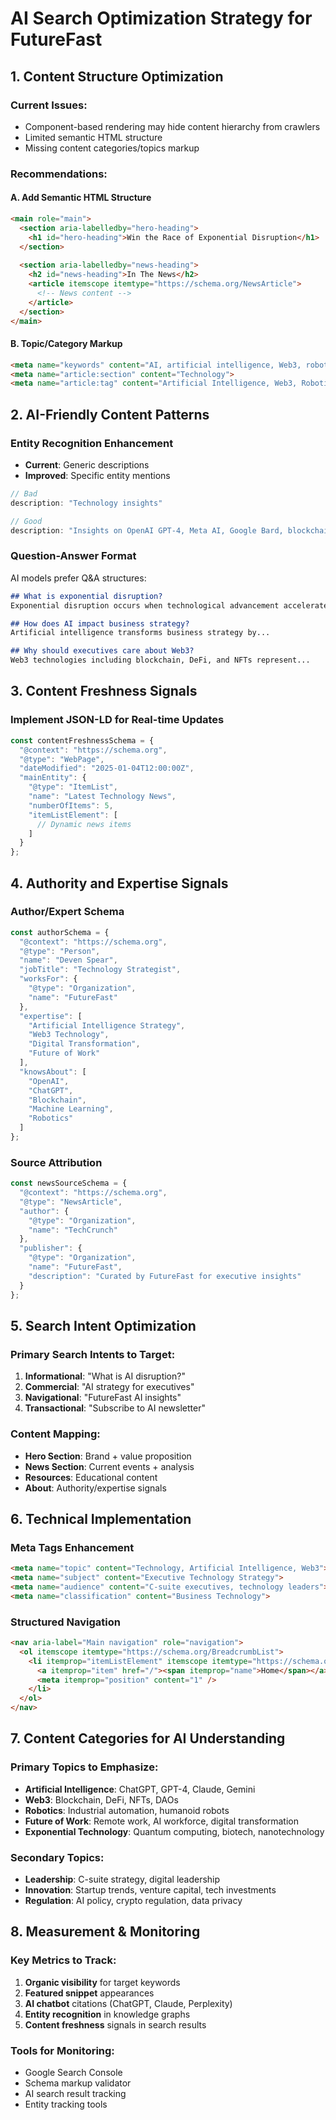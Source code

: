 # AI Search Optimization Strategy for FutureFast

## 1. Content Structure Optimization

### Current Issues:
- Component-based rendering may hide content hierarchy from crawlers
- Limited semantic HTML structure
- Missing content categories/topics markup

### Recommendations:

#### A. Add Semantic HTML Structure
```html
<main role="main">
  <section aria-labelledby="hero-heading">
    <h1 id="hero-heading">Win the Race of Exponential Disruption</h1>
  </section>
  
  <section aria-labelledby="news-heading">
    <h2 id="news-heading">In The News</h2>
    <article itemscope itemtype="https://schema.org/NewsArticle">
      <!-- News content -->
    </article>
  </section>
</main>
```

#### B. Topic/Category Markup
```html
<meta name="keywords" content="AI, artificial intelligence, Web3, robotics, future of work, technology disruption, executive insights">
<meta name="article:section" content="Technology">
<meta name="article:tag" content="Artificial Intelligence, Web3, Robotics">
```

## 2. AI-Friendly Content Patterns

### Entity Recognition Enhancement
- **Current**: Generic descriptions
- **Improved**: Specific entity mentions

```javascript
// Bad
description: "Technology insights"

// Good  
description: "Insights on OpenAI GPT-4, Meta AI, Google Bard, blockchain technology, industrial robotics, and autonomous vehicles for C-suite executives"
```

### Question-Answer Format
AI models prefer Q&A structures:

```markdown
## What is exponential disruption?
Exponential disruption occurs when technological advancement accelerates beyond linear expectations...

## How does AI impact business strategy?
Artificial intelligence transforms business strategy by...

## Why should executives care about Web3?
Web3 technologies including blockchain, DeFi, and NFTs represent...
```

## 3. Content Freshness Signals

### Implement JSON-LD for Real-time Updates
```javascript
const contentFreshnessSchema = {
  "@context": "https://schema.org",
  "@type": "WebPage",
  "dateModified": "2025-01-04T12:00:00Z",
  "mainEntity": {
    "@type": "ItemList",
    "name": "Latest Technology News",
    "numberOfItems": 5,
    "itemListElement": [
      // Dynamic news items
    ]
  }
};
```

## 4. Authority and Expertise Signals

### Author/Expert Schema
```javascript
const authorSchema = {
  "@context": "https://schema.org",
  "@type": "Person",
  "name": "Deven Spear",
  "jobTitle": "Technology Strategist",
  "worksFor": {
    "@type": "Organization", 
    "name": "FutureFast"
  },
  "expertise": [
    "Artificial Intelligence Strategy",
    "Web3 Technology",
    "Digital Transformation",
    "Future of Work"
  ],
  "knowsAbout": [
    "OpenAI",
    "ChatGPT", 
    "Blockchain",
    "Machine Learning",
    "Robotics"
  ]
};
```

### Source Attribution
```javascript
const newsSourceSchema = {
  "@context": "https://schema.org",
  "@type": "NewsArticle",
  "author": {
    "@type": "Organization",
    "name": "TechCrunch"
  },
  "publisher": {
    "@type": "Organization",
    "name": "FutureFast",
    "description": "Curated by FutureFast for executive insights"
  }
};
```

## 5. Search Intent Optimization

### Primary Search Intents to Target:
1. **Informational**: "What is AI disruption?"
2. **Commercial**: "AI strategy for executives" 
3. **Navigational**: "FutureFast AI insights"
4. **Transactional**: "Subscribe to AI newsletter"

### Content Mapping:
- **Hero Section**: Brand + value proposition
- **News Section**: Current events + analysis
- **Resources**: Educational content
- **About**: Authority/expertise signals

## 6. Technical Implementation

### Meta Tags Enhancement
```html
<meta name="topic" content="Technology, Artificial Intelligence, Web3">
<meta name="subject" content="Executive Technology Strategy">
<meta name="audience" content="C-suite executives, technology leaders">
<meta name="classification" content="Business Technology">
```

### Structured Navigation
```html
<nav aria-label="Main navigation" role="navigation">
  <ol itemscope itemtype="https://schema.org/BreadcrumbList">
    <li itemprop="itemListElement" itemscope itemtype="https://schema.org/ListItem">
      <a itemprop="item" href="/"><span itemprop="name">Home</span></a>
      <meta itemprop="position" content="1" />
    </li>
  </ol>
</nav>
```

## 7. Content Categories for AI Understanding

### Primary Topics to Emphasize:
- **Artificial Intelligence**: ChatGPT, GPT-4, Claude, Gemini
- **Web3**: Blockchain, DeFi, NFTs, DAOs
- **Robotics**: Industrial automation, humanoid robots
- **Future of Work**: Remote work, AI workforce, digital transformation
- **Exponential Technology**: Quantum computing, biotech, nanotechnology

### Secondary Topics:
- **Leadership**: C-suite strategy, digital leadership
- **Innovation**: Startup trends, venture capital, tech investments
- **Regulation**: AI policy, crypto regulation, data privacy

## 8. Measurement & Monitoring

### Key Metrics to Track:
1. **Organic visibility** for target keywords
2. **Featured snippet** appearances  
3. **AI chatbot** citations (ChatGPT, Claude, Perplexity)
4. **Entity recognition** in knowledge graphs
5. **Content freshness** signals in search results

### Tools for Monitoring:
- Google Search Console
- Schema markup validator
- AI search result tracking
- Entity tracking tools